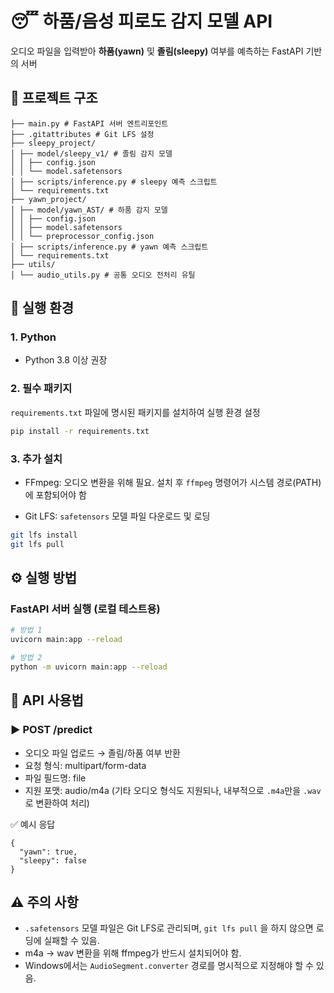 # 😴 하품/음성 피로도 감지 모델 API
오디오 파일을 입력받아 **하품(yawn)** 및 **졸림(sleepy)** 여부를 예측하는 FastAPI 기반의 서버


## 📁 프로젝트 구조

```
├── main.py # FastAPI 서버 엔트리포인트
├── .gitattributes # Git LFS 설정
├── sleepy_project/
│ ├── model/sleepy_v1/ # 졸림 감지 모델
│ │ ├── config.json
│ │ └── model.safetensors
│ ├── scripts/inference.py # sleepy 예측 스크립트
│ └── requirements.txt
├── yawn_project/
│ ├── model/yawn_AST/ # 하품 감지 모델
│ │ ├── config.json
│ │ ├── model.safetensors
│ │ └── preprocessor_config.json
│ ├── scripts/inference.py # yawn 예측 스크립트
│ └── requirements.txt
├── utils/
│ └── audio_utils.py # 공통 오디오 전처리 유틸
```

## 🚀 실행 환경

### 1. Python
- Python 3.8 이상 권장

### 2. 필수 패키지
`requirements.txt` 파일에 명시된 패키지를 설치하여 실행 환경 설정
```bash
pip install -r requirements.txt
```
### 3. 추가 설치
- FFmpeg: 오디오 변환을 위해 필요. 설치 후 `ffmpeg` 명령어가 시스템 경로(PATH)에 포함되어야 함

- Git LFS: `safetensors` 모델 파일 다운로드 및 로딩 
```bash
git lfs install
git lfs pull
```

## ⚙️ 실행 방법
### FastAPI 서버 실행 (로컬 테스트용)
```bash
# 방법 1
uvicorn main:app --reload

# 방법 2
python -m uvicorn main:app --reload
```

## 🎯 API 사용법
### ▶️ POST /predict
- 오디오 파일 업로드 → 졸림/하품 여부 반환
- 요청 형식: multipart/form-data
- 파일 필드명: file
- 지원 포맷: audio/m4a (기타 오디오 형식도 지원되나, 내부적으로 `.m4a`만을 `.wav`로 변환하여 처리)

✅ 예시 응답
```
{
  "yawn": true,
  "sleepy": false
}
```

## ⚠️ 주의 사항
- `.safetensors` 모델 파일은 Git LFS로 관리되며, `git lfs pull` 을 하지 않으면 로딩에 실패할 수 있음.
- m4a → wav 변환을 위해 ffmpeg가 반드시 설치되어야 함.
- Windows에서는 `AudioSegment.converter` 경로를 명시적으로 지정해야 할 수 있음.
